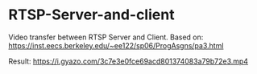 # RTSP-Server-and-client
Video transfer between RTSP Server and Client. Based on: https://inst.eecs.berkeley.edu/~ee122/sp06/ProgAsgns/pa3.html

Result:
https://i.gyazo.com/3c7e3e0fce69acd801374083a79b72e3.mp4
